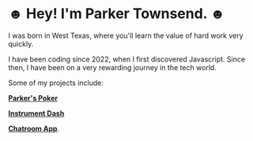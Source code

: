 # ☻ Hey! I'm Parker Townsend. ☻

I was born in West Texas, where you'll learn the value of hard work very quickly.

I have been coding since 2022, when I first discovered Javascript. Since then, I have been on a very rewarding journey in the tech world.

Some of my projects include:

  **[Parker's Poker](https://github.com/LiterallyParker/Parkers-Poker-V4)**
  
  **[Instrument Dash](https://github.com/LiterallyParker/Capstone)**
  
  **[Chatroom App](https://github.com/LiterallyParker/ChatApp)**.

<!--
**LiterallyParker/LiterallyParker** is a ✨ _special_ ✨ repository because its `README.md` (this file) appears on your GitHub profile.

Here are some ideas to get you started:

- 🔭 I’m currently working on ...
- 🌱 I’m currently learning ...
- 👯 I’m looking to collaborate on ...
- 🤔 I’m looking for help with ...
- 💬 Ask me about ...
- 📫 How to reach me: ...
- 😄 Pronouns: ...
- ⚡ Fun fact: ...
-->
